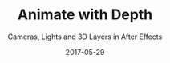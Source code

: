 ---
title: "Animate with Depth"
subtitle: "Cameras, Lights and 3D Layers in After Effects"
description: "Take your animation skills to the next level by learning all about 3D layers, cameras, and lights in Adobe After Effects. In this class, you’ll learn how to transform your 2D artwork into the 3rd dimension inside After Effects."
external_url: https://ttkb.me/animate-with-depth
date: 2017-05-29
image: "img/animate-with-depth.jpg"
background_color: "#070d61"
categories: ['Animation']
tags: ['After Effects', '3D']
type: ['Course']
---